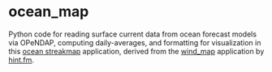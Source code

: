 ocean_map
=========

Python code for reading surface current data from ocean forecast models via OPeNDAP, computing daily-averages, and formatting for visualization in this [ocean streakmap](http://testbedwww.sura.org/ocean) application, derived from the  [wind_map](http://hint.fm/wind) application by [hint.fm](http://hint.fm).

